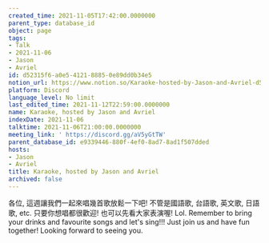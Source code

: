 ```yaml
---
created_time: 2021-11-05T17:42:00.0000000
parent_type: database_id
object: page
tags:
- Talk
- 2021-11-06
- Jason
- Avriel
id: d52315f6-a0e5-4121-8885-0e89dd0b34e5
notion_url: https://www.notion.so/Karaoke-hosted-by-Jason-and-Avriel-d52315f6a0e5412188850e89dd0b34e5
platform: Discord
language_level: No limit
last_edited_time: 2021-11-12T22:59:00.0000000
name: Karaoke, hosted by Jason and Avriel
indexDate: 2021-11-06
talktime: 2021-11-06T21:00:00.0000000
meeting_link: ' https://discord.gg/aV5yGtTW'
parent_database_id: e9339446-880f-4ef0-8ad7-8ad1f507dded
hosts:
- Jason
- Avriel
title: Karaoke, hosted by Jason and Avriel
archived: false
---
```





各位, 這週讓我們一起來唱幾首歌放鬆一下吧! 不管是國語歌, 台語歌, 英文歌, 日語歌, etc. 只要你想唱都很歡迎! 也可以先看大家表演喔! Lol. 
Remember to bring your drinks and favourite songs and let's sing!!!
Just join us and have fun together! Looking forward to seeing you.









